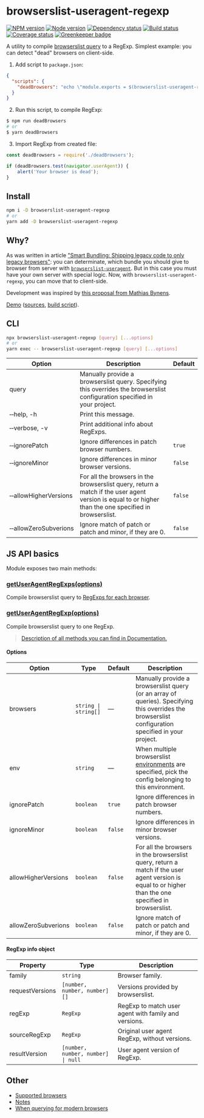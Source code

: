 
# browserslist-useragent-regexp

[![NPM version][npm]][npm-url]
[![Node version][node]][node-url]
[![Dependency status][deps]][deps-url]
[![Build status][build]][build-url]
[![Coverage status][coverage]][coverage-url]
[![Greenkeeper badge][greenkeeper]][greenkeeper-url]

[npm]: https://img.shields.io/npm/v/browserslist-useragent-regexp.svg
[npm-url]: https://www.npmjs.com/package/browserslist-useragent-regexp

[node]: https://img.shields.io/node/v/browserslist-useragent-regexp.svg
[node-url]: https://nodejs.org

[deps]: https://img.shields.io/david/TrigenSoftware/browserslist-useragent-regexp.svg
[deps-url]: https://david-dm.org/TrigenSoftware/browserslist-useragent-regexp

[build]: http://img.shields.io/travis/com/TrigenSoftware/browserslist-useragent-regexp.svg
[build-url]: https://travis-ci.com/TrigenSoftware/browserslist-useragent-regexp

[coverage]: https://img.shields.io/coveralls/TrigenSoftware/browserslist-useragent-regexp.svg
[coverage-url]: https://coveralls.io/r/TrigenSoftware/browserslist-useragent-regexp

[greenkeeper]: https://badges.greenkeeper.io/TrigenSoftware/browserslist-useragent-regexp.svg
[greenkeeper-url]: https://greenkeeper.io/

A utility to compile [browserslist query](https://github.com/browserslist/browserslist#queries) to a RegExp. Simplest example: you can detect "dead" browsers on client-side.

1) Add script to `package.json`:

```json
{
  "scripts": {
    "deadBrowsers": "echo \"module.exports = $(browserslist-useragent-regexp 'dead');\" > deadBrowsers.js"
  }
}
```

2) Run this script, to compile RegExp:

```bash
$ npm run deadBrowsers
# or
$ yarn deadBrowsers
```

3) Import RegExp from created file:

```js
const deadBrowsers = require('./deadBrowsers');

if (deadBrowsers.test(navigator.userAgent)) {
    alert('Your browser is dead');
}
```

## Install

```bash
npm i -D browserslist-useragent-regexp
# or
yarn add -D browserslist-useragent-regexp
```

## Why?

As was written in article ["Smart Bundling: Shipping legacy code to only legacy browsers"](https://www.smashingmagazine.com/2018/10/smart-bundling-legacy-code-browsers/): you can determinate, which bundle you should give to browser from server with [`browserslist-useragent`](https://github.com/browserslist/browserslist-useragent). But in this case you must have your own server with special logic. Now, with `browserslist-useragent-regexp`, you can move that to client-side.

Development was inspired by [this proposal from Mathias Bynens](https://twitter.com/mathias/status/1105857829393653761).

[Demo](https://trigensoftware.github.io/browserslist-useragent-regexp/demo.html) ([sources](https://github.com/TrigenSoftware/browserslist-useragent-regexp/blob/7cf6afb7da2b6c77179abb8b8bd1bbcb61cf376a/docs/demo.html#L17-L29), [build script](https://github.com/TrigenSoftware/browserslist-useragent-regexp/blob/7cf6afb7da2b6c77179abb8b8bd1bbcb61cf376a/examples/buildDemo.js#L61-L74)).

## CLI

```bash
npx browserslist-useragent-regexp [query] [...options]
# or
yarn exec -- browserslist-useragent-regexp [query] [...options]
```

| Option | Description | Default |
|--------|-------------|---------|
| query | Manually provide a browserslist query. Specifying this overrides the browserslist configuration specified in your project. | |
| &#x2011;&#x2011;help, -h | Print this message. | |
| &#x2011;&#x2011;verbose, -v | Print additional info about RegExps. | |
| &#x2011;&#x2011;ignorePatch | Ignore differences in patch browser numbers. | `true` |
| &#x2011;&#x2011;ignoreMinor | Ignore differences in minor browser versions. | `false` |
| &#x2011;&#x2011;allowHigherVersions | For all the browsers in the browserslist query, return a match if the user agent version is equal to or higher than the one specified in browserslist. | `false` |
| &#x2011;&#x2011;allowZeroSubverions | Ignore match of patch or patch and minor, if they are 0. | `false` |

## JS API basics

Module exposes two main methods:

### [getUserAgentRegExps(options)](https://trigensoftware.github.io/browserslist-useragent-regexp/modules/_useragentregexp_useragentregexp_.html#getuseragentregexps)

Compile browserslist query to [RegExps for each browser](#regexp-info-object).

### [getUserAgentRegExp(options)](https://trigensoftware.github.io/browserslist-useragent-regexp/modules/_useragentregexp_useragentregexp_.html#getuseragentregexp)

Compile browserslist query to one RegExp.

> [Description of all methods you can find in Documentation.](https://trigensoftware.github.io/browserslist-useragent-regexp/index.html)

#### Options

| Option | Type | Default | Description |
|--------|------|---------|-------------|
| browsers | `string \| string[]` | — | Manually provide a browserslist query (or an array of queries). Specifying this overrides the browserslist configuration specified in your project. |
| env | `string` | — | When multiple browserslist [environments](https://github.com/ai/browserslist#environments) are specified, pick the config belonging to this environment. |
| ignorePatch | `boolean` | `true` | Ignore differences in patch browser numbers. |
| ignoreMinor | `boolean` | `false` | Ignore differences in minor browser versions. |
| allowHigherVersions | `boolean` | `false` | For all the browsers in the browserslist query, return a match if the user agent version is equal to or higher than the one specified in browserslist. |
| allowZeroSubverions | `boolean` | `false` | Ignore match of patch or patch and minor, if they are 0. |

#### RegExp info object

| Property | Type | Description |
|----------|------|-------------|
| family | `string` | Browser family. |
| requestVersions | `[number, number, number][]` | Versions provided by browserslist. |
| regExp | `RegExp` | RegExp to match user agent with family and versions. |
| sourceRegExp | `RegExp` | Original user agent RegExp, without versions. |
| resultVersion | `[number, number, number] \| null` | User agent version of RegExp. |

## Other

- [Supported browsers](https://github.com/browserslist/browserslist-useragent#supported-browsers)
- [Notes](https://github.com/browserslist/browserslist-useragent#notes)
- [When querying for modern browsers](https://github.com/browserslist/browserslist-useragent#when-querying-for-modern-browsers)
